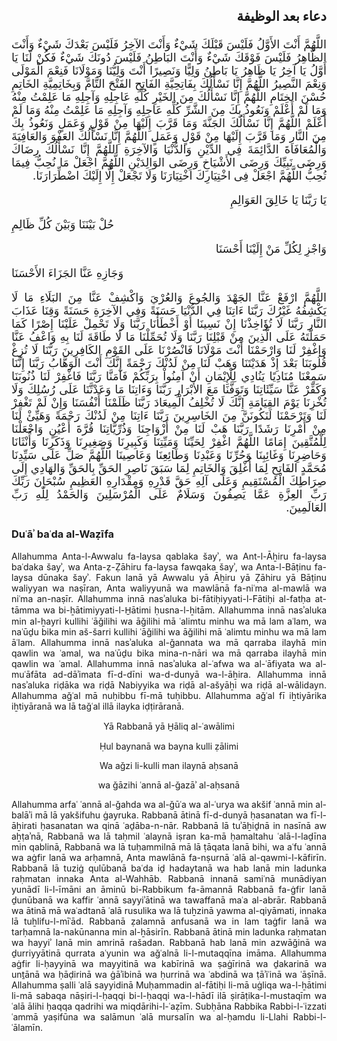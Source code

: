 
<div dir="rtl" style="font-size: large">

### دعاء بعد الوظيفة
<p style="text-align: justify;">
    اللَّهُمَّ أَنْتَ الأَوَّلُ فَلَيْسَ قَبْلَكَ شَيْءٌ وَأَنْتَ الآخِرُ فَلَيْسَ بَعْدَكَ شَيْءٌ وَأَنْتَ الظَّاهِرُ فَلَيْسَ فَوْقَكَ شَيْءٌ وَأَنْتَ البَاطِنُ فَلَيْسَ دُونَكَ شَيْءٌ فَكُنْ لَنَا يَا أَوَّلُ يَا آخِرُ يَا ظَاهِرُ يَا بَاطِنُ وَلِيًّا وَنَصِيرًا أَنْتَ وَلِيُّنَا وَمَوْلَانَا فَنِعْمَ الْمَوْلَى وَنِعْمَ النَّصِيرُ اللَّهُمَّ إِنَّا نَسْأَلُكَ بِفَاتِحِيَّةِ الفَاتِحِ الفَتْحَ التَّامَّ وَبِخَاتِمِيَّةِ الخَاتِمِ حُسْنَ الخِتَامِ اللَّهُمَّ إِنَّا نَسْأَلُكَ مِنَ الخَيْرِ كُلِّهِ عَاجِلِهِ وَآجِلِهِ مَا عَلِمْتُ مِنْهُ وَمَا لَمْ أَعْلَمْ وَنَعُوذُ بِكَ مِنَ الشَّرِّ كُلِّهِ عَاجِلِهِ وَآجِلِهِ مَا عَلِمْتُ مِنْهُ وَمَا لَمْ أَعْلَمْ اللَّهُمَّ إِنَّا نَسْأَلُكَ الجَنَّةَ وَمَا قَرَّبَ إِلَيْهَا مِنْ قَوْلٍ وَعَمَلٍ وَنَعُوذُ بِكَ مِنَ النَّارِ وَمَا قَرَّبَ إِلَيْهَا مِنْ قَوْلٍ وَعَمَلٍ اللَّهُمَّ إِنَّا نَسْأَلُكَ العَفْوَ وَالعَافِيَةَ وَالْمُعَافَاةَ الدَّائِمَةَ فِي الدِّيْنِ وَالدُّنْيَا وَالآخِرَةِ اللَّهُمَّ إِنَّا نَسْأَلُكَ رِضَاكَ وَرِضَى نَبِيِّكَ وَرِضَى الأَشْيَاخِ وَرِضَى الوَالِدَيْنِ اللَّهُمَّ اجْعَلْ مَا نُحِبُّ فِيمَا تُحِبُّ اللَّهُمَّ اجْعَلْ فِى اخْتِيَارِكَ اخْتِيَارَنَا وَلَا تَجْعَلْ إِلَّا إِلَيْكَ اضْطِّرَارَنَا. 
</p>
<p style="text-align: justify;">
    يَا رَبَّنَا يَا خَالِقَ العَوَالِمِ            
</p>
<p style="text-align: left;">
    حُلْ بَيْنَنَا وَبَيْنَ كُلِّ ظَالِمِ
</p>
<p style="text-align: justify;">
    وَاجْزِ لِكُلِّ مَنْ إِلَيْنَا أَحْسَنَا            
</p>
<p style="text-align: left;">
    وَجَازِهِ عَنَّا الجَزَاءَ الأَحْسَنَا
</p>
<p style="text-align: justify;">
    اللَّهُمَّ ارْفَعْ عَنَّا الجَهْدَ وَالجُوعَ وَالعُرْيَ وَاكْشِفْ عَنَّا مِنَ البَلَاءِ مَا لَا يَكْشِفُهُ غَيْرُكَ رَبَّنَا ءَاتِنَا فِي الدُّنْيَا حَسَنَةً وَفِي الآخِرَةِ حَسَنَةً وَقِنَا عَذَابَ النَّارِ رَبَّنَا لَا تُؤَاخِذْنَا إِنْ نَسِينَا أَوْ أَخْطَأْنَا رَبَّنَا وَلَا تَحْمِلْ عَلَيْنَا إِصْرًا كَمَا حَمَلْتَهُ عَلَى الَّذِينَ مِنْ قَبْلِنَا رَبَّنَا وَلَا تُحَمِّلْنَا مَا لَا طَاقَةَ لَنَا بِهِ وَاعْفُ عَنَّا وَاغْفِرْ لَنَا وَارْحَمْنَا أَنْتَ مَوْلَانَا فَانْصُرْنَا عَلَى القَوْمِ الكَافِرِينَ رَبَّنَا لَا تُزِغْ قُلُوبَنَا بَعْدَ إِذْ هَدَيْتَنَا وَهَبْ لَنَا مِنْ لَدُنْكَ رَحْمَةً إِنَّكَ أَنْتَ الوَهَّابُ رَبَّنَا إِنَّنَا سَمِعْنَا مُنَادِيًا يَنُادِي لِلْإِيْمَانِ أَنْ آمِنُواْ بِرَبِّكُمْ فَآمَنَّا رَبَّنَا فَاغْفِرْ لَنَا ذُنُوبَنَا وَكَفِّرْ عَنَّا سَيِّئَاتِنَا وَتَوَفَّنَا مَعَ الأَبْرَارِ رَبَّنَا وَءَاتِنَا مَا وَعَدْتَّنَا عَلَى رُسُلِكَ وَلَا تُخْزِنَا يَوْمَ القِيَامَةِ إِنَّكَ لَا تُخْلِفُ الْمِيعَادَ رَبَّنَا ظَلَمْنَا أَنْفُسَنَا وَإِنْ لَمْ تَغْفِرْ لَنَا وَتَرْحَمْنَا لَنَكُونَنَّ مِنَ الخَاسِرِينَ رَبَّنَا ءَاتِنَا مِنْ لَدُنْكَ رَحْمَةً وَهَيِّئْ لَنَا مِنْ أَمْرِنَا رَشَدًا رَبَّنَا هَبْ لَنَا مِنْ أَزْوَاجِنَا وَذُرِّيَّاتِنَا قُرَّةَ أَعْيُنٍ وَاجْعَلْنَا لِلْمُتَّقِينَ إِمَامًا  اللَّهُمَّ اغْفِرْ لِحَيِّنَا وَمَيِّتِنَا وَكَبِيرِنَا وَصَغِيرِنَا وَذَكَرِنَا وَأُنْثَانَا وَحَاضِرِنَا وَغَائِبِنَا وَحُرِّنَا وَعَبْدِنَا وَطَائِعِنَا وَعَاصِينَا اللَّهُمَّ صَلِّ عَلَى سَيِّدِنَا مُحَمَّدٍ الفَاتِحِ لِمَا أُغْلِقَ وَالخَاتِمِ لِمَا سَبَقَ نَاصِرِ الحَقِّ بِالحَقِّ وَالهَادِي إِلَى صِرَاطِكَ الْمُسْتَقِيمِ وَعَلَى آلِهِ حَقَّ قَدْرِهِ وَمِقْدَارِهِ العَظِيمِ سُبْحَانَ رَبِّكَ رَبِّ العِزَّةِ عَمَّا يَصِفُونَ وَسَلَامٌ عَلَى الْمُرْسَلِينَ وَالحَمْدُ لِلّٰهِ رَبِّ العَالَمِينَ. 
</p>
</div>

### Duʿāʾ baʿda al-Waẓīfa
<p style="text-align: justify;">
        Allahumma Anta-l-Awwalu fa-laysa qablaka šayʾ, wa Ant-l-Āẖiru fa-laysa baʿdaka šayʾ, wa Anta-ẓ-Ẓāhiru fa-laysa fawqaka šayʾ, wa Anta-l-Bāṭinu fa-laysa dūnaka šayʾ. Fakun lanā yā Awwalu yā Āẖiru yā Ẓāhiru yā Bāṭinu waliyyan wa naṣīran, Anta waliyyunā wa mawlānā fa-niʿma al-mawlā wa niʿma an-naṣīr. Allahumma innā nasʾaluka bi-fātiḥiyyati-l-Fātiḥi al-fatḥa at-tāmma wa bi-ẖātimiyyati-l-H̱ātimi ḥusna-l-ẖitām. Allahumma innā nasʾaluka min al-ẖayri kullihi ʿāǧilihi wa āǧilihi mā ʿalimtu minhu wa mā lam aʿlam, wa naʿūḏu bika min aš-šarri kullihi ʿāǧilihi wa āǧilihi mā ʿalimtu minhu wa mā lam āʿlam. Allahumma innā nasʾaluka al-ǧannata wa mā qarraba ilayhā min qawlin wa ʿamal, wa naʿūḏu bika mina-n-nāri wa mā qarraba ilayhā min qawlin wa ʿamal. Allahumma innā nasʾaluka al-ʿafwa wa al-ʿāfiyata wa al-muʿāfāta ad-dāʾimata fī-d-dīni wa-d-dunyā wa-l-āẖira. Allahumma innā nasʾaluka riḍāka wa riḍā Nabiyyika wa riḍā al-ašyāẖi wa riḍā al-wālidayn. Allahumma aǧʿal mā nuḥibbu fī-mā tuḥibbu. Allahumma aǧʿal fī iẖtiyārika iẖtiyāranā wa lā taǧʿal illā ilayka iḍṭirāranā.
</p>
<p style="text-align: center">
    Yā Rabbanā yā H̱āliq al-ʿawālimi
</p>
<p style="text-align: center">
    Ḥul baynanā wa bayna kulli ẓālimi
</p>
<p style="text-align: center">
    Wa aǧzi li-kulli man ilaynā aḥsanā
</p>
<p style="text-align: center">
    wa ǧāzihi ʿannā al-ǧazāʾ al-aḥsanā
</p>
<p style="text-align: justify;">
    Allahumma arfaʿ ʿannā al-ǧahda wa al-ǧūʿa wa al-ʿurya wa akšif ʿannā min al-balāʾi mā lā yakšifuhu ġayruka. Rabbanā ātinā fī-d-dunyā ḥasanatan wa fī-l-āẖirati ḥasanatan wa qinā ʿaḏāba-n-nār. Rabbanā lā tuʾāẖiḏnā in nasīnā aw aẖṭaʾnā, Rabbanā wa lā taḥmil ʿalaynā iṣran ka-mā ḥamaltahu ʿalā-l-laḏīna min qablinā, Rabbanā wa lā tuḥammilnā mā lā ṭāqata lanā bihi, wa aʿfu ʿannā wa aġfir lanā wa arḥamnā, Anta mawlānā fa-nṣurnā ʿalā al-qawmi-l-kāfirīn. Rabbanā lā tuziġ qulūbanā baʿda iḏ hadaytanā wa hab lanā min ladunka raḥmatan innaka Anta al-Wahhāb. Rabbanā innanā samiʿnā munādiyan yunādī li-l-īmāni an āminū bi-Rabbikum fa-āmannā Rabbanā fa-ġfir lanā ḏunūbanā wa kaffir ʿannā sayyiʾātinā wa tawaffanā maʿa al-abrār. Rabbanā wa ātinā mā waʿadtanā ʿalā rusulika wa lā tuẖzinā yawma al-qiyāmati, innaka lā tuẖlifu-l-mīʿād. Rabbanā ẓalamnā anfusanā wa in lam taġfir lanā wa tarḥamnā la-nakūnanna min al-ẖāsirīn. Rabbanā ātinā min ladunka raḥmatan wa hayyiʾ lanā min amrinā rašadan. Rabbanā hab lanā min azwāǧinā wa ḏurriyyātinā qurrata aʿyunin wa aǧʿalnā li-l-mutaqqīna imāma. Allahumma aġfir li-ḥayyinā wa mayyitinā wa kabīrinā wa ṣaġīrinā wa ḏakarinā wa unṯānā wa ḥāḍirinā wa ġāʾibinā wa ḥurrinā wa ʿabdinā wa ṭāʾiʿinā wa ʿāṣīnā. Allahumma ṣalli ʿalā sayyidinā Muḥammadin al-fātiḥi li-mā uġliqa wa-l-ẖātimi li-mā sabaqa nāṣiri-l-ḥaqqi bi-l-ḥaqqi wa-l-hādī ilā ṣirāṭika-l-mustaqīm wa ʿalā ālihi ḥaqqa qadrihi wa miqdārihi-l-ʿaẓīm. Subḥāna Rabbika Rabbi-l-ʿizzati ʿammā yaṣifūna wa salāmun ʿalā mursalīn wa al-ḥamdu li-Llahi Rabbi-l-ʿālamīn.
</p>